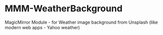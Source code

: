 # MMM-WeatherBackground
MagicMirror Module - for Weather image background from Unsplash (like modern web apps - Yahoo weather)
